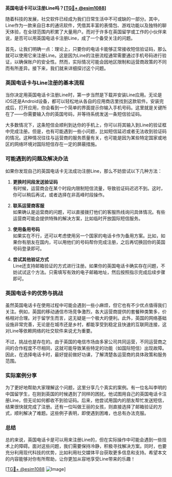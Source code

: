 **英国电话卡可以注册Line吗？[[TG💪+ @esim1088](https://t.me/s/esim1088)]**

随着科技的发展，社交软件已经成为我们日常生活中不可或缺的一部分。其中，Line作为一款来自日本的通讯软件，凭借其丰富的表情包、游戏功能以及独特的聊天体验，在全球范围内积累了大量用户。而对于许多在英国留学或工作的小伙伴来说，是否可以用英国电话卡注册Line，成了一个备受关注的问题。

首先，让我们明确一点：理论上，只要你的电话卡能够正常接收短信验证码，那么就可以使用它来注册Line。这是因为Line的注册流程通常需要通过手机号码进行验证，以确保账户的安全性。然而，实际情况可能会因地区限制和运营商政策的不同而有所差异。接下来，我们就来详细探讨这个问题。

### 英国电话卡与Line注册的基本流程

当你决定用英国电话卡注册Line时，第一步当然是下载并安装Line应用。无论是iOS还是Android设备，都可以轻松地从各自的应用商店里找到这款软件。安装完成后，打开应用，你会看到一个简单的界面提示你输入手机号码。这里就是关键所在了——你需要输入你的英国号码，并等待系统发送一条短信验证码。

大多数情况下，这条短信会顺利到达你的手机上，你可以将其输入到Line的验证框中完成注册。但是，也有可能遇到一些小问题，比如短信延迟或者无法收到验证码的情况。这种情况往往与运营商的服务质量有关，也可能是因为某些特定国家或地区的网络环境对国际短信存在一定的屏蔽措施。

### 可能遇到的问题及解决办法

如果你发现自己的英国电话卡无法成功注册Line，那么不妨尝试以下几种方法：

1. **更换时间段发送验证码**  
   有时候，运营商会在某个时段内限制短信流量，导致验证码迟迟不到。这时，你可以稍后再试，或者选择在非高峰时段操作。

2. **联系运营商客服**  
   如果确认是运营商的问题，可以直接拨打他们的客服热线询问具体情况。有些运营商可能会提供特殊的解决方案，比如临时开放国际短信服务。

3. **使用备用号码**  
   如果实在不行，还可以考虑使用另一个国家的电话卡作为备用方案。比如，如果你有朋友在国内，可以用他们的号码帮你完成注册，之后再切换回你的英国号码登录即可。

4. **尝试其他验证方式**  
   Line还支持邮箱验证的方式进行注册。如果你的英国电话卡确实存在问题，不妨试试这个方法。只需填写有效的电子邮箱地址，然后按照指示完成后续步骤即可。

### 英国电话卡的优势与挑战

虽然英国电话卡在使用过程中可能会遇到一些小麻烦，但它也有不少优点值得我们关注。例如，英国的移动通信市场竞争激烈，各大运营商提供的套餐种类繁多，价格相对合理。对于留学生而言，这无疑是一个极大的便利。此外，英国的网络基础设施非常完善，无论是在城市还是乡村，都能享受到稳定且快速的互联网连接，这对Line等依赖网络的社交软件来说尤为重要。

不过，挑战也是存在的。由于英国的电信市场由多家公司共同运营，不同运营商之间的合作程度不尽相同，这就可能导致某些特定的功能（如国际短信）出现故障。因此，在选择电话卡时，最好提前做好功课，了解清楚各运营商的具体政策和服务范围。

### 实际案例分享

为了更好地帮助大家理解这个问题，这里分享几个真实的案例。有一位名叫李明的中国留学生，在刚到英国的时候遇到了同样的困扰。他试图用自己的英国电话卡注册Line，但无论如何都收不到验证码。后来，他尝试用国内的朋友帮忙发送短信，结果很快就完成了注册。还有一位叫做王丽的女孩，则直接选择了邮箱验证的方式，顺利解决了难题。这些例子表明，即使遇到困难，也总有办法克服。

### 总结

总的来说，英国电话卡是可以用来注册Line的，但在实际操作中可能会遇到一些技术上的障碍。面对这些问题，我们需要保持冷静，积极寻找解决方案。同时，也要充分利用现代科技的优势，比如利用社交媒体平台获取更多信息和支持。希望本文的内容能够对你有所帮助，让你更加从容地享受Line带来的乐趣！

[[TG💪+ @esim1088](https://t.me/s/esim1088) ![Image](https://i.postimg.cc/4NQfJmqS/Snipaste-2025-05-13-00-14-12.png)]